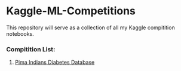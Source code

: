# Kaggle-ML-Competitions
This repository will serve as a collection of all my Kaggle compitition notebooks. 

### Compitition List:

1. [Pima Indians Diabetes Database](https://www.kaggle.com/uciml/pima-indians-diabetes-database)
